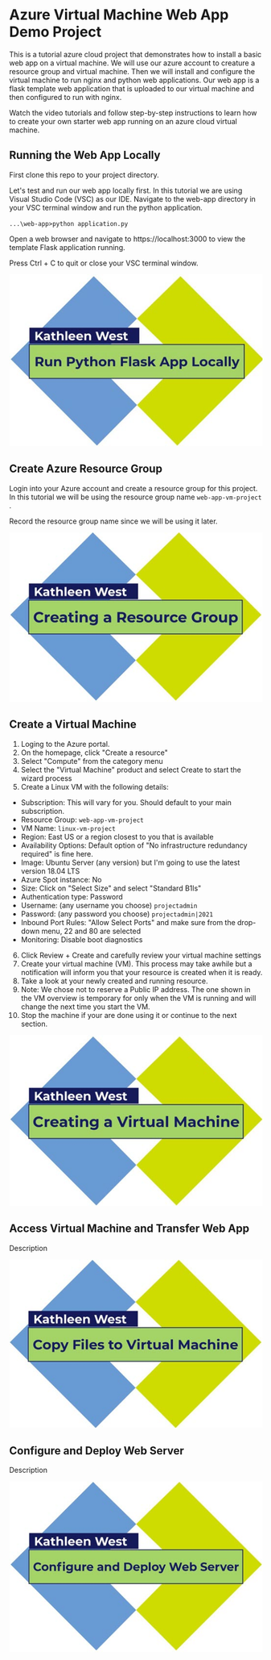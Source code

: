 # Azure Virtual Machine Web App Demo Project
 
 This is a tutorial azure cloud project that demonstrates how to install a basic web app on a virtual machine. We will use our azure account to creature a resource group and virtual machine. Then we will install and configure the virtual machine to run nginx and python web applications. Our web app is a flask template web application that is uploaded to our virtual machine and then configured to run with nginx.
 
 Watch the video tutorials and follow step-by-step instructions to learn how to create your own starter web app running on an azure cloud virtual machine.

## Running the Web App Locally

First clone this repo to your project directory. 

Let's test and run our web app locally first. In this tutorial we are using Visual Studio Code (VSC) as our IDE. Navigate to the web-app directory in your VSC terminal window and run the python application. 

`...\web-app>python application.py`

Open a web browser and navigate to https://localhost:3000 to view the template Flask application running. 

Press Ctrl + C to quit or close your VSC terminal window.

[![Watch the tutorial video](/images/RunFlaskPythonLocallyPoster.jpg)](https://youtu.be/vriPs8FYYSU "Video Tutorial - How to run Flask Python web app locally")

## Create Azure Resource Group

Login into your Azure account and create a resource group for this project. In this tutorial we will be using the resource group name `web-app-vm-project` .

Record the resource group name since we will be using it later.

[![Watch the tutorial video](/images/CreateResourceGroupPoster.jpg)](https://youtu.be/7cv4tIqOJAo "Video Tutorial - How to Create a Resource Group")

## Create a Virtual Machine

1. Loging to the Azure portal. 
2. On the homepage, click "Create a resource"
3. Select "Compute" from the category menu
4. Select the "Virtual Machine" product and select Create to start the wizard process
5. Create a Linux VM with the following details:
 - Subscription: This will vary for you. Should default to your main subscription.
 - Resource Group: `web-app-vm-project`
 - VM Name: `linux-vm-project`
 - Region: East US or a region closest to you that is available
 - Availability Options: Default option of "No infrastructure redundancy required" is fine here.
 - Image: Ubuntu Server (any version) but I'm going to use the latest version 18.04 LTS
 - Azure Spot instance: No
 - Size: Click on "Select Size" and select "Standard B1ls"
 - Authentication type: Password
 - Username: (any username you choose) `projectadmin`
 - Password: (any password you choose) `projectadmin|2021`
 - Inbound Port Rules: "Allow Select Ports" and make sure from the drop-down menu, 22 and 80 are selected
 - Monitoring: Disable boot diagnostics
6. Click Review + Create and carefully review your virtual machine settings 
7. Create your virtual machine (VM). This process may take awhile but a notification will inform you that your resource is created when it is ready.
8. Take a look at your newly created and running resource.
9. Note: We chose not to reserve a Public IP address. The one shown in the VM overview is temporary for only when the VM is running and will change the next time you start the VM.
10. Stop the machine if your are done using it or continue to the next section.   

[![Watch the tutorial video](/images/CreateVirtualMachinePoster.jpg)](https://youtu.be/oKk8BR2s7Ho "Video Tutorial - How to Create a Virtual Machine")

## Access Virtual Machine and Transfer Web App

Description

[![Watch the tutorial video](/images/CopyFilesToVirtualMachinePoster.jpg)](https://youtu.be/6_ZMbPsve20 "Video Tutorial - How to Copy Files to a Virtual Machine")

## Configure and Deploy Web Server

Description

[![Watch the tutorial video](/images/ConfigureandDeployWebServerPoster.jpg)](https://youtu.be/xZwO4P_xj9E "Video Tutorial - How to Configure and Deploy a Web Server")
